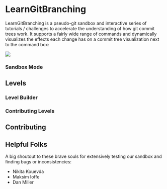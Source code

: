 # LearnGitBranching

LearnGitBranching is a pseudo-git sandbox and interactive series of tutorials / challenges to accelerate the understanding of how git commit trees work. It supports a fairly wide range of commands and dynamically visualizes the effects each change has on a commit tree visualization next to the command box:

<img src="https://raw.github.com/pcottle/learnGitBranching/master/assets/learnGitBranching.png"/>

### Sandbox Mode

## Levels

### Level Builder

### Contributing Levels

## Contributing

## Helpful Folks
A big shoutout to these brave souls for extensively testing our sandbox and finding bugs or inconsistencies:

* Nikita Kouevda
* Maksim Ioffe
* Dan Miller

